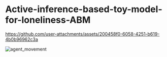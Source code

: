 # Active-inference-based-toy-model-for-loneliness-ABM


https://github.com/user-attachments/assets/200458f0-6058-4251-b619-4b0b96962c3a


![agent_movement](https://github.com/user-attachments/assets/304902a5-b0f1-4765-ad1d-77f234e2e273)

